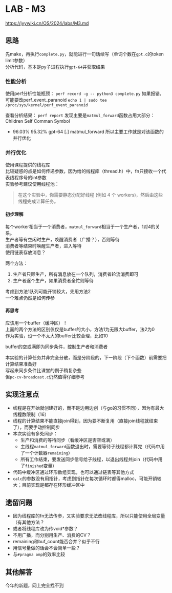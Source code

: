 # LAB - M3
https://jyywiki.cn/OS/2024/labs/M3.md  

## 思路
先make，再执行`complete.py`，就能进行一句话续写（单词个数在`gpt.c`的token limit参数）  
分析代码，基本是py子进程执行`gpt-64`并获取结果  

### 性能分析
使用perf分析性能瓶颈：
`perf record -g -- python3 complete.py` 
如果报错，可能要改perf_event_paranoid
`echo 1 | sudo tee /proc/sys/kernel/perf_event_paranoid`

查看分析结果：
`perf report`
发现主要是`matmul_forward`函数占用大部分：  
  Children      Self  Comman  Symbol
+   96.03%    95.32%  gpt-64  [.] matmul_forward
所以主要工作就是对该函数的并行优化

### 并行优化

使用课程提供的线程库  
比较疑惑的点是如何传递参数，因为给的线程库（thread.h）中，fn只接收一个代表线程序号的int参数  
实验参考建议使用线程池：
> 在这个实验中，你需要静态分配好线程 (例如 4 个 workers)，然后由这些线程完成计算任务。

#### 初步理解
每个worker相当于一个消费者，`matmul_forward`相当于一个生产者，1对4的关系。  
生产者等有空闲时生产，唤醒消费者（广播？），否则等待  
消费者等结束时唤醒生产者，进入等待  
使用链表存放消息？  

两个方法：
1. 生产者只顾生产，所有消息放在一个队列，消费者轮流消费即可
2. 生产者逐个生产，如果消费者全忙则等待

考虑到方法1队列可能开销较大，先用方法2  
一个难点仍然是如何传参

#### 再思考
应该用一个buffer（缓冲区）！  
上面的两个方法的区别仅仅是buffer的大小，方法1为无限大buffer，法2为0  
作为实验，设一个不太大的buffer比较合理，比如10  
  
buffer的空或满即为同步条件，控制生产者和消费者  
  
本实验的计算任务并非完全分散，而是分阶段的，下一阶段（下个函数）前需要把计算结果准备好  
写起来同步条件比课堂的例子稍复杂些  
但`pc-cv-broadcast.c`仍然值得仔细参考  

## 实现注意点
- 线程是在开始就创建好的，而不是边用边创（与go的习惯不同），因为有最大线程数限制（16）
- 线程的计算结果不能直接join得到，因为要不断复用（直接join线程就结束了），而要手动控制同步
- 本次实验有多处同步：
  - 生产和消费的等待同步（看缓冲区是否空或满）
  - 主线程`matmul_forward`函数退出时，需要等待子线程都计算完（代码中用了一个计数器`remaining`）
  - 所有工作结束，要发送同步信号给子线程，以退出线程并join（代码中用了`finished`变量）
- 代码中缓冲区通过环形数组实现，也可以通过链表等其他方式
- `calc`的参数没有用指针，考虑到指针在每次循环时都得malloc，可能开销较大；目前实现是都存在环形缓冲区中

## 遗留问题
- 因为线程库的fn无法传参，又实验要求无法改线程库，所以只能使用全局变量（有其他方法？
- 或者将线程库改为传void*参数？
- 不用广播，而分别用生产、消费的CV？
- remaining和buf_count能否合并？似乎不行
- 用信号量做的话会不会简单一些？
- 与`#pragma omp`的效率比较

## 其他解答
今年的新题，网上完全找不到
